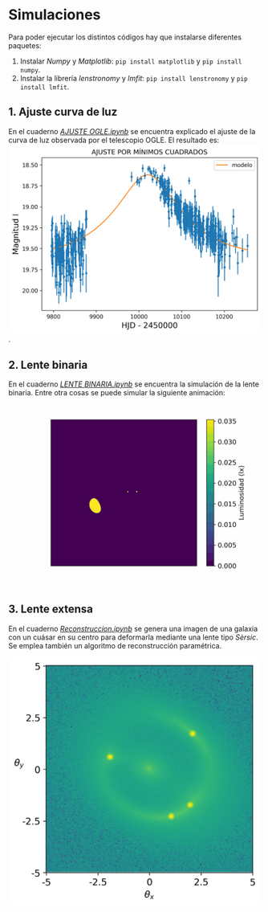 # Simulaciones
Para poder ejecutar los distintos códigos hay que instalarse diferentes paquetes:
1. Instalar *Numpy* y *Matplotlib*: `pip install matplotlib` y `pip install numpy`.
1. Instalar la librería *lenstronomy* y *lmfit*: `pip install lenstronomy` y `pip install lmfit`. 
## 1. Ajuste curva de luz
En el cuaderno *[AJUSTE OGLE.ipynb](./Ajuste%20OGLE/Ajuste%20OGLE.ipynb)* se encuentra explicado el ajuste de la curva de luz observada por el telescopio OGLE. El resultado es:
![](./gifs/Ajustecurvaluz.png).

## 2. Lente binaria
En el cuaderno *[LENTE BINARIA.ipynb](./Simulacion%20binaria/LENTE%20BINARIA.ipynb)* se encuentra la simulación de la lente binaria. Entre otra cosas se puede simular la siguiente animación:
![](./gifs/binarianim.gif)

## 3. Lente extensa
En el cuaderno *[Reconstruccion.ipynb](./Lente%20extensa/Reconstruccion.ipynb)* se genera una imagen de una galaxia con un  cuásar en su centro para deformarla mediante una lente tipo *Sèrsic*. Se emplea también un algoritmo de reconstrucción paramétrica.

![](./gifs/Imagenlensada.png)

